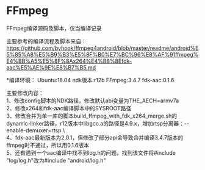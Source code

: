 # FFmpeg
FFmpeg编译源码及脚本，仅当编译记录

主要参考的编译流程及脚本来自：https://github.com/byhook/ffmpeg4android/blob/master/readme/android%E5%85%A8%E5%B9%B3%E5%8F%B0%E7%BC%96%E8%AF%91ffmpeg%E4%BB%A5%E5%8F%8Ax264%E4%B8%8Efdk-aac%E5%AE%9E%E8%B7%B5.md

*编译环境：
Ubuntu:18.04   ndk版本:r12b  FFmpeg:3.4.7  fdk-aac:0.1.6

主要修改内容：  
1、修改config脚本的NDK路径，修改默认abi变量为THE_AECH=armv7a  
2、修改x264和fdk-aac编译脚本中的SYSROOT路径  
3、修改合并为单一库的脚本build_ffmpeg_with_fdk_x264_merge.sh的dynamic-linker路径，r12版本中libgcc.a的路径是4.9.x，增加rtsp分离器：--enable-demuxer=rtsp \  
4、fdk-aac最新版本为2.0.1，但修改了部分api会导致合并编译3.4.7版本的ffmpeg时不通过，所以用0.1.6版本  
5、还有遇到一个aac编译中找不到log.h的问题，找到该文件将#include "log/log.h"改为#include "android/log.h"  
